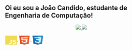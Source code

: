 ## Oi eu sou a João Candido, estudante de Engenharia de Computação!
<div align="center">
  <a href="https://github.com/joaobcandido">
  <img height="100em" src="https://github-readme-stats.vercel.app/api?username=joaobcandido&show_icons=true&theme=dracula&include_all_commits=true&count_private=true"/>
  <img height="100em" src="https://github-readme-stats.vercel.app/api/top-langs/?username=joaobcandido&layout=compact&langs_count=7&theme=dracula"/>
</div>


<div style="display: inline_block "><br>

  <img align="center" alt="Js" height="30" width="40" src="https://raw.githubusercontent.com/devicons/devicon/master/icons/javascript/javascript-plain.svg">
  
 
  
  
  <img align="center" alt="HTML" height="30" width="40" src="https://raw.githubusercontent.com/devicons/devicon/master/icons/html5/html5-original.svg">
  
  <img align="center" alt="CSS" height="30" width="40" src="https://raw.githubusercontent.com/devicons/devicon/master/icons/css3/css3-original.svg">
  
  
  
  
</div>
  
  ##
 

